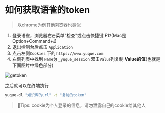 # 如何获取语雀的token

> 以chrome为例其他浏览器也类似

1. 登录语雀，浏览器右击菜单"检查"或点击快捷键 F12(Mac是Option+Command+J)
2. 退出控制台后点击 `Application`
3. 点击左侧`Cookies` 下的 `https://www.yuque.com`
4. 右侧列表中找到 `Name`为 `_yuque_session` 双击`Value`列复制 **Value的值**(也就是下面图片中绿色部分)

![getoken](https://github.com/gxr404/yuque-dl/assets/17134256/cd28331a-5618-4c15-90de-6b914a0dd375)

之后就可以在终端执行

```bash
yuque-dl "知识库的url" -t "复制的token"
```

> 🚨Tips: cookie为个人登录的信息，请勿泄露自己的cookie给其他人
